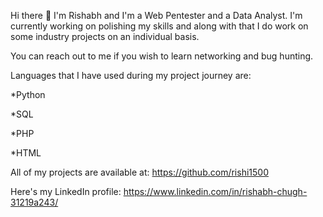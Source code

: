  Hi there 👋
I'm Rishabh and I'm a Web Pentester and a Data Analyst. I'm currently working on polishing my skills and along with that I do work on some industry projects on an individual basis.

You can reach out to me if you wish to learn networking and bug hunting.

Languages that I have used during my project journey are:

*Python

*SQL

*PHP

*HTML

All of my projects are available at: https://github.com/rishi1500

Here's my LinkedIn profile: https://www.linkedin.com/in/rishabh-chugh-31219a243/
<!--
**rishi1500/rishi1500** is a ✨ _special_ ✨ repository because its `README.md` (this file) appears on your GitHub profile.

Here are some ideas to get you started:

- 🔭 I’m currently working on ...
- 🌱 I’m currently learning ...
- 👯 I’m looking to collaborate on ...
- 🤔 I’m looking for help with ...
- 💬 Ask me about ...
- 📫 How to reach me: ...
- 😄 Pronouns: ...
- ⚡ Fun fact: ...
-->
